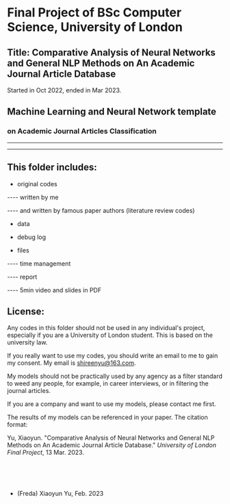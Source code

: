 # Final Project of BSc Computer Science, University of London

## Title: Comparative Analysis of Neural Networks and General NLP Methods on An Academic Journal Article Database

Started in Oct 2022, ended in Mar 2023. 

## Machine Learning and Neural Network template

### on Academic Journal Articles Classification

-------------------------
-------------------------

## This folder includes: 

- original codes

---- written by me

---- and written by famous paper authors (literature review codes)

- data

- debug log

- files

---- time management

---- report

---- 5min video and slides in PDF


## License: 

Any codes in this folder should not be used in any individual's project, especially if you are a University of London student. This is based on the university law.    

If you really want to use my codes, you should write an email to me to gain my consent. My email is shireenyu@163.com.

My models should not be practically used by any agency as a filter standard to weed any people, for example, in career interviews, or in filtering the journal articles. 

If you are a company and want to use my models, please contact me first. 

The results of my models can be referenced in your paper. The citation format: 

Yu, Xiaoyun. "Comparative Analysis of Neural Networks and General NLP Methods on An Academic Journal Article Database." *University of London Final Project*, 13 Mar. 2023. 

<br><br><br>

- (Freda) Xiaoyun Yu, Feb. 2023






